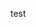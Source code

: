<!--
 * @Descripttion: 
 * @version: 1.0
 * @Author: YLDS
 * @Date: 2021-01-23 15:54:42
 * @LastEditTime: 2021-01-23 16:23:23
-->
test